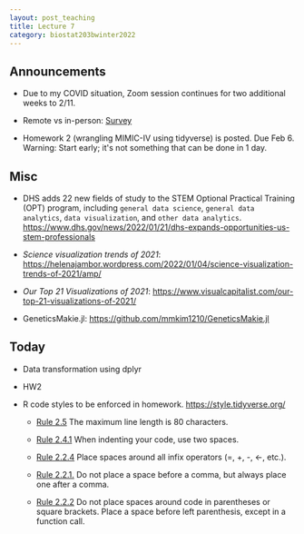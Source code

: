 ```yaml
---
layout: post_teaching
title: Lecture 7
category: biostat203bwinter2022
---
```


## Announcements

* Due to my COVID situation, Zoom session continues for two additional weeks to 2/11. 

* Remote vs in-person: [Survey](https://www.surveymonkey.com/r/G2MLSSR) 

* Homework 2 (wrangling MIMIC-IV using tidyverse) is posted. Due Feb 6. Warning: Start early; it's not something that can be done in 1 day. 

## Misc

* DHS adds 22 new fields of study to the STEM Optional Practical Training (OPT) program, including `general data science`, `general data analytics`, `data visualization`, and `other data analytics`. <https://www.dhs.gov/news/2022/01/21/dhs-expands-opportunities-us-stem-professionals>

* _Science visualization trends of 2021_: <https://helenajambor.wordpress.com/2022/01/04/science-visualization-trends-of-2021/amp/>

* _Our Top 21 Visualizations of 2021_: <https://www.visualcapitalist.com/our-top-21-visualizations-of-2021/>

* GeneticsMakie.jl: <https://github.com/mmkim1210/GeneticsMakie.jl>

## Today

* Data transformation using dplyr

* HW2

* R code styles to be enforced in homework. <https://style.tidyverse.org/>

    -   [Rule 2.5](https://style.tidyverse.org/syntax.html#long-lines) The maximum line length is 80 characters.  

    -   [Rule 2.4.1](https://style.tidyverse.org/syntax.html#indenting) When indenting your code, use two spaces.  

    -   [Rule 2.2.4](https://style.tidyverse.org/syntax.html#infix-operators) Place spaces around all infix operators (=, +, -, &lt;-, etc.).  

    -   [Rule 2.2.1.](https://style.tidyverse.org/syntax.html#commas) Do not place a space before a comma, but always place one after a comma.  

    -   [Rule 2.2.2](https://style.tidyverse.org/syntax.html#parentheses) Do not place spaces around code in parentheses or square brackets. Place a space before left parenthesis, except in a function call.

